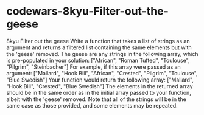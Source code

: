 # codewars-8kyu-Filter-out-the-geese
8kyu Filter out the geese      Write a function that takes a list of strings as an argument and returns a filtered list containing the same elements but with the 'geese' removed.  The geese are any strings in the following array, which is pre-populated in your solution:    ["African", "Roman Tufted", "Toulouse", "Pilgrim", "Steinbacher"] For example, if this array were passed as an argument:   ["Mallard", "Hook Bill", "African", "Crested", "Pilgrim", "Toulouse", "Blue Swedish"] Your function would return the following array:  ["Mallard", "Hook Bill", "Crested", "Blue Swedish"] The elements in the returned array should be in the same order as in the initial array passed to your function, albeit with the 'geese' removed.  Note that all of the strings will be in the same case as those provided, and some elements may be repeated.
